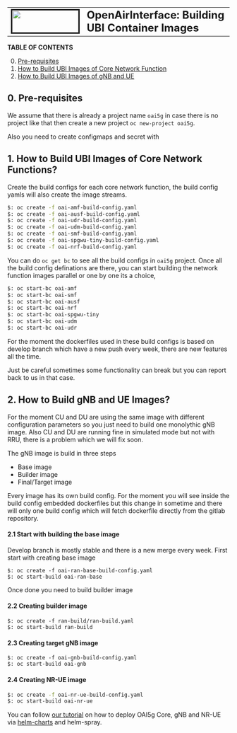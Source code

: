 <table style="border-collapse: collapse; border: none;">
  <tr style="border-collapse: collapse; border: none;">
    <td style="border-collapse: collapse; border: none;">
      <a href="http://www.openairinterface.org/">
         <img src="./images/oai_final_logo.png" alt="" border=3 height=50 width=150>
         </img>
      </a>
    </td>
    <td style="border-collapse: collapse; border: none; vertical-align: center;">
      <b><font size = "5">OpenAirInterface: Building UBI Container Images</font></b>
    </td>
  </tr>
</table>

**TABLE OF CONTENTS**

0.  [Pre-requisites](#0-pre-requisites)
1.  [How to Build UBI Images of Core Network Function](#1-how-to-build-ubi-images-of-core-network-functions)
2.  [How to Build UBI Images of gNB and UE](#2-how-to-build-ubi-images-of-gnb-and-ue)


## 0. Pre-requisites

We assume that there is already a project name `oai5g` in case there is no project like that then create a new project `oc new-project oai5g`. 

Also you need to create configmaps and secret with 


## 1. How to Build UBI Images of Core Network Functions?

Create the build configs for each core network function, the build config yamls will also create the image streams.

```bash
$: oc create -f oai-amf-build-config.yaml
$: oc create -f oai-ausf-build-config.yaml
$: oc create -f oai-udr-build-config.yaml
$: oc create -f oai-udm-build-config.yaml
$: oc create -f oai-smf-build-config.yaml
$: oc create -f oai-spgwu-tiny-build-config.yaml
$: oc create -f oai-nrf-build-config.yaml
```

You can do `oc get bc` to see all the build configs in `oai5g` project. Once all the build config definations are there, you can start building the network function images parallel or one by one its a choice, 

``` bash
$: oc start-bc oai-amf 
$: oc start-bc oai-smf 
$: oc start-bc oai-ausf 
$: oc start-bc oai-nrf
$: oc start-bc oai-spgwu-tiny 
$: oc start-bc oai-udm
$: oc start-bc oai-udr
```

For the moment the dockerfiles used in these build configs is based on develop branch which have a new push every week, there are new features all the time. 

Just be careful sometimes some functionality can break but you can report back to us in that case. 

## 2. How to Build gNB and UE Images?

For the moment CU and DU are using the same image with different configuration parameters so you just need to build one monolythic gNB image. Also CU and DU are running fine in simulated mode but not with RRU, there is a problem which we will fix soon. 

The gNB image is build in three steps
- Base image
- Builder image
- Final/Target image

Every image has its own build config. For the moment you will see inside the build config embedded dockerfiles but this change in sometime and there will only one build config which will fetch dockerfile directly from the gitlab repository. 

#### 2.1 Start with building the base image

Develop branch is mostly stable and there is a new merge every week. First start with creating base image

```
$: oc create -f oai-ran-base-build-config.yaml
$: oc start-build oai-ran-base
```

Once done you need to build builder image

#### 2.2 Creating builder image

```
$: oc create -f ran-build/ran-build.yaml 
$: oc start-build ran-build
```

#### 2.3 Creating target gNB image

```
$: oc create -f oai-gnb-build-config.yaml
$: oc start-build oai-gnb
```

#### 2.4 Creating NR-UE image

``` bash
$: oc create -f oai-nr-ue-build-config.yaml
$: oc start-build oai-nr-ue 
```

You can follow [our tutorial](../docs/DEPLOY_SA5G_HC.md) on how to deploy OAI5g Core, gNB and NR-UE via [helm-charts](../charts) and helm-spray.  